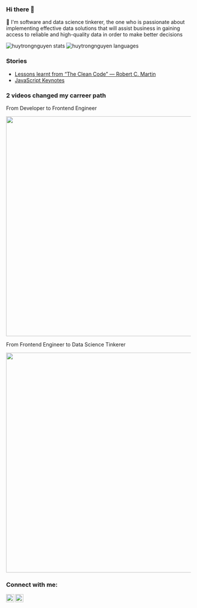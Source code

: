 ### Hi there 👋

🔭 I'm software and data science tinkerer, the one who is passionate about implementing effective data solutions that will assist business in gaining access to reliable and high-quality data in order to make better decisions

![huytrongnguyen stats](https://github-readme-stats.vercel.app/api?username=huytrongnguyen&show_icons=true)
![huytrongnguyen languages](https://github-readme-stats.vercel.app/api/top-langs/?username=huytrongnguyen&show_icons=true&count_private=true&layout=compact)

### Stories

* [Lessons learnt from “The Clean Code” — Robert C. Martin](https://medium.com/@huytrongnguyen1985/lessons-learnt-from-the-clean-code-robert-c-martin-cecbe2b09139)
* [JavaScript Keynotes](https://medium.com/@huytrongnguyen1985/javascript-keynotes-25c94e292bc0)

### 2 videos changed my carreer path

From Developer to Frontend Engineer

[<img src="https://img.youtube.com/vi/DqMFX91ToLw/hqdefault.jpg" width="800" height="600"
/>](https://www.youtube.com/embed/DqMFX91ToLw)

From Frontend Engineer to Data Science Tinkerer

[<img src="https://img.youtube.com/vi/xC-c7E5PK0Y/hqdefault.jpg" width="800" height="600"
/>](https://www.youtube.com/embed/xC-c7E5PK0Y)

### Connect with me:

<a href="https://www.linkedin.com/in/lionel-nguyen-06a687109/">
  <img align="left" alt="Lionel's Linkedin" width="22px" src="https://cdn.jsdelivr.net/npm/simple-icons@v3/icons/linkedin.svg" />
</a>

<a href="https://github.com/huytrongnguyen">
  <img align="left" alt="Lionel's Github" width="22px" src="https://cdn.jsdelivr.net/npm/simple-icons@v3/icons/github.svg" />
</a>
<!--
**huytrongnguyen/huytrongnguyen** is a ✨ _special_ ✨ repository because its `README.md` (this file) appears on your GitHub profile.

Here are some ideas to get you started:

- 🔭 I’m currently working on ...
- 🌱 I’m currently learning ...
- 👯 I’m looking to collaborate on ...
- 🤔 I’m looking for help with ...
- 💬 Ask me about ...
- 📫 How to reach me: ...
- 😄 Pronouns: ...
- ⚡ Fun fact: ...
-->

